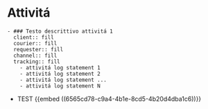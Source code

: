 # Attivitá
	- ### Testo descrittivo attivitá 1
	  client:: fill
	  courier:: fill
	  requester:: fill
	  channel:: fill
	  tracking:: fill
		- attivitá log statement 1
		- attivitá log statement 2
		- attivitá log statement ...
		- attivitá log statement N
- TEST
  {{embed ((6565cd78-c9a4-4b1e-8cd5-4b20d4dba1c6))}}